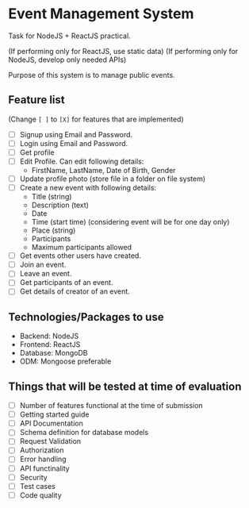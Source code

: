 # Event Management System

Task for NodeJS + ReactJS practical.

(If performing only for ReactJS, use static data)
(If performing only for NodeJS, develop only needed APIs)

Purpose of this system is to manage public events.

## Feature list

(Change `[ ]` to `[X]` for features that are implemented)

- [ ] Signup using Email and Password.
- [ ] Login using Email and Password.
- [ ] Get profile
- [ ] Edit Profile. Can edit following details:
  - FirstName, LastName, Date of Birth, Gender
- [ ] Update profile photo (store file in a folder on file system)
- [ ] Create a new event with following details:
  - Title (string)
  - Description (text)
  - Date
  - Time (start time) (considering event will be for one day only)
  - Place (string)
  - Participants
  - Maximum participants allowed
- [ ] Get events other users have created.
- [ ] Join an event.
- [ ] Leave an event.
- [ ] Get participants of an event.
- [ ] Get details of creator of an event.

## Technologies/Packages to use

- Backend: NodeJS
- Frontend: ReactJS
- Database: MongoDB
- ODM: Mongoose preferable

## Things that will be tested at time of evaluation

- [ ] Number of features functional at the time of submission
- [ ] Getting started guide
- [ ] API Documentation
- [ ] Schema definition for database models
- [ ] Request Validation
- [ ] Authorization
- [ ] Error handling
- [ ] API functinality
- [ ] Security
- [ ] Test cases
- [ ] Code quality
